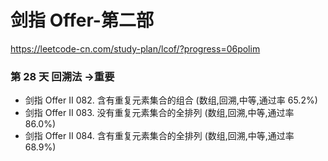 # 剑指 Offer-第二部
https://leetcode-cn.com/study-plan/lcof/?progress=06polim

### 第 28 天 回溯法 ->重要
* 剑指 Offer II 082. 含有重复元素集合的组合 (数组,回溯,中等,通过率 65.2%)
* 剑指 Offer II 083. 没有重复元素集合的全排列 (数组,回溯,中等,通过率 86.0%)
* 剑指 Offer II 084. 含有重复元素集合的全排列 (数组,回溯,中等,通过率 68.9%)

